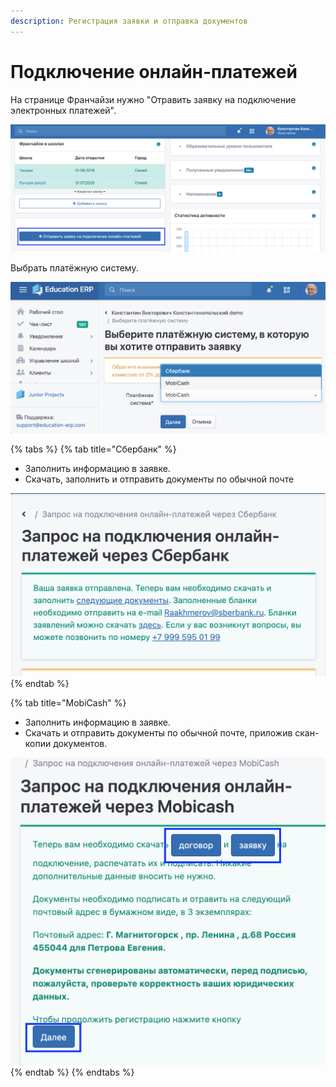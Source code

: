 ```yaml
---
description: Регистрация заявки и отправка документов
---
```


# Подключение онлайн-платежей

На странице Франчайзи нужно "Отравить заявку на подключение электронных платежей".

![](<../.gitbook/assets/53971f57-8901-4396-a0c7-d0d23149b9ff (1).png>)

&#x20;Выбрать платёжную систему.

![](../.gitbook/assets/97a36b06-d041-4222-aa6c-a3341bf2475b.png)

{% tabs %}
{% tab title="Сбербанк" %}
* Заполнить информацию в заявке.
* Скачать, заполнить и отправить документы по обычной почте

![](<../.gitbook/assets/image (19) (1) (1) (1).png>)
{% endtab %}

{% tab title="MobiCash" %}
* Заполнить информацию в заявке.
* Скачать и отправить документы по обычной почте, приложив скан-копии документов.&#x20;

![](<../.gitbook/assets/image (20) (1) (1).png>)
{% endtab %}
{% endtabs %}
